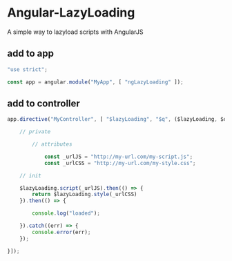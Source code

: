 # Angular-LazyLoading
A simple way to lazyload scripts with AngularJS

## add to app

```javascript
"use strict";

const app = angular.module("MyApp", [ "ngLazyLoading" ]);
```

## add to controller

```javascript
app.directive("MyController", [ "$lazyLoading", "$q", ($lazyLoading, $q) => {

	// private

		// attributes

			const _urlJS = "http://my-url.com/my-script.js";
			const _urlCSS = "http://my-url.com/my-style.css";

	// init

	$lazyLoading.script(_urlJS).then(() => {
		return $lazyLoading.style(_urlCSS)
	}).then(() => {

		console.log("loaded");

	}).catch((err) => {
		console.error(err);
	});

}]);

```
